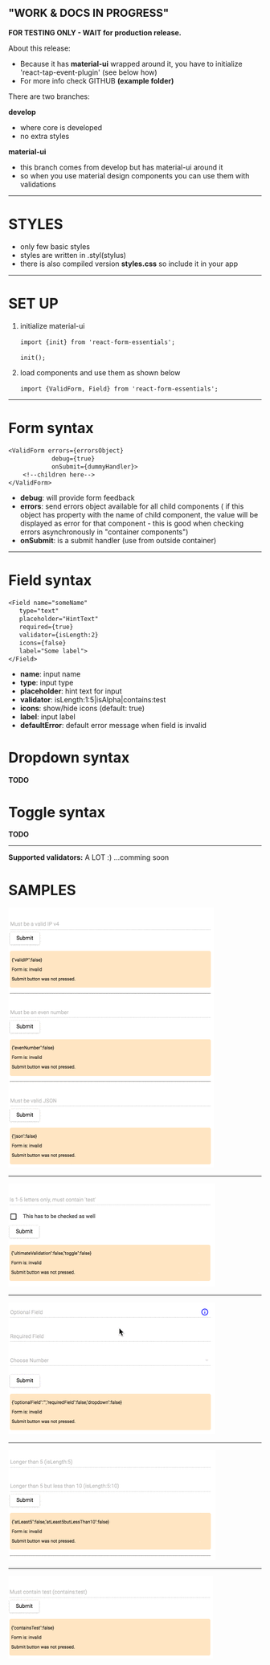 "WORK & DOCS IN PROGRESS"
------------------------

**FOR TESTING ONLY - WAIT for production release.**

About this release: 

- Because it has **material-ui** wrapped around it, you have to initialize 'react-tap-event-plugin' (see below how) 
- For more info check GITHUB **(example folder)**

There are two branches:

**develop**

 - where core is developed
 - no extra styles

**material-ui**

 - this branch comes from develop but has material-ui around it
 - so when you use material design components you can use them with validations

-----------------------------------

**STYLES**
==========

 - only few basic styles    
 - styles are written in .styl(stylus)
 - there is also compiled version **styles.css** so include it in your app

-----------------------------------

**SET UP**
==========

1. initialize material-ui
    
    `import {init} from 'react-form-essentials';` 
    
    `init();`
    
    
2. load components and use them as shown below
    
    `import {ValidForm, Field} from 'react-form-essentials';`

-----------------------------------

**Form syntax**
===================

    <ValidForm errors={errorsObject}
			    debug={true}
			    onSubmit={dummyHandler}>
        <!--children here-->
	</ValidForm>


 - **debug**: will provide form feedback
 - **errors**: send errors object available for all child components ( if this object has property with the name of child component, the value will be displayed as error for that component - this is good when checking errors asynchronously in "container components")
 - **onSubmit**: is a submit handler (use from outside container)

---------------------

**Field syntax**
===================

    <Field name="someName"
       type="text"
       placeholder="HintText"
       required={true}
       validator={isLength:2}
       icons={false}
       label="Some label">
	</Field>

 - **name**: input name
 - **type**: input type
 - **placeholder**: hint text for input
 - **validator**: isLength:1:5|isAlpha|contains:test
 - **icons**: show/hide icons (default: true)
 - **label**: input label
 - **defaultError**: default error message when field is invalid

**Dropdown syntax**
===================
**TODO**


**Toggle syntax**
===================
**TODO**


-----------------------------------

**Supported validators:**
A LOT :) 
...comming soon

SAMPLES
=======

![enter image description here](example/gifs/5.gif)

-----------------------------------

![enter image description here](example/gifs/1.gif)

-----------------------------------

![enter image description here](example/gifs/2.gif)

-----------------------------------

![enter image description here](example/gifs/3.gif)

-----------------------------------

![enter image description here](example/gifs/4.gif)